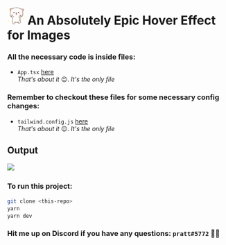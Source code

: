 # <img style="width: 40px" src="./public/happy-cat.gif" /> An Absolutely Epic Hover Effect for Images

### All the necessary code is inside files:

- `App.tsx` [here](./src/App.tsx)  
  _That's about it_ 😉. _It's the only file_

### Remember to checkout these files for some necessary config changes:

- `tailwind.config.js` [here](./tailwind.config.js)  
  _That's about it_ 😉. _It's the only file_

## Output

<img style="width: 400px" src="./public/output.gif" />

### To run this project:

```bash
git clone <this-repo>
yarn
yarn dev
```

### Hit me up on Discord if you have any questions: `pratt#5772` ✌🏻

